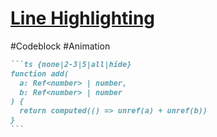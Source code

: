 # [Line Highlighting](https://sli.dev/features/line-highlighting.html)

#Codeblock #Animation 

````md
```ts {none|2-3|5|all|hide}
function add(
  a: Ref<number> | number,
  b: Ref<number> | number
) {
  return computed(() => unref(a) + unref(b))
}
```
````